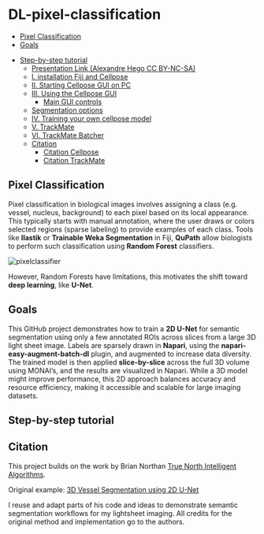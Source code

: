 # DL-pixel-classification


  * [Pixel Classification](#pixel-classification)
  * [Goals](#goals)
- [Step-by-step tutorial](#step-by-step-tutorial)
  * [Presentation Link (Alexandre Hego CC BY-NC-SA)](#presentation-link--alexandre-hego-cc-by-nc-sa-)
  * [I. installation Fiji and Cellpose](#i-installation-fiji-and-cellpose)
  * [II. Starting Cellpose GUI on PC](#ii-starting-cellpose-gui-on-pc)
  * [III. Using the Cellpose GUI](#iii-using-the-cellpose-gui)
     * [Main GUI controls](#main-gui-controls)
  * [Segmentation options](#segmentation-options)
  * [IV. Training your own cellpose model](#iv-training-your-own-cellpose-model)
  * [V. TrackMate](#v-trackmate)
  * [VI. TrackMate Batcher](#vi-trackmate-batcher)
  * [Citation](#citation)
     + [Citation Cellpose](#citation-cellpose)
     + [Citation TrackMate](#citation-trackmate)

Pixel Classification
------
Pixel classification in biological images involves assigning a class (e.g. vessel, nucleus, background) to each pixel based on its local appearance. This typically starts with manual annotation, where the user draws or colors selected regions (sparse labeling) to provide examples of each class. Tools like **Ilastik** or **Trainable Weka Segmentation** in Fiji, **QuPath** allow biologists to perform such classification using **Random Forest** classifiers. 

![pixelclassifier](https://github.com/user-attachments/assets/f5daa20b-5f1e-4b6c-ab6a-cf5548d1fd7a)

However, Random Forests have limitations, this motivates the shift toward **deep learning**, like **U-Net**.

Goals
------
This GitHub project demonstrates how to train a **2D U-Net** for semantic segmentation using only a few annotated ROIs across slices from a large 3D light sheet image. Labels are sparsely drawn in **Napari**, using the **napari-easy-augment-batch-dl** plugin, and augmented to increase data diversity. The trained model is then applied **slice-by-slice** across the full 3D volume using MONAI’s, and the results are visualized in Napari. While a 3D model might improve performance, this 2D approach balances accuracy and resource efficiency, making it accessible and scalable for large imaging datasets.

Step-by-step tutorial
------




Citation
------

This project builds on the work by Brian Northan [True North Intelligent Algorithms](https://github.com/True-North-Intelligent-Algorithms).

Original example: [3D Vessel Segmentation using 2D U-Net](https://github.com/True-North-Intelligent-Algorithms/tnia-python/tree/main/notebooks/imagesc/2025_03_19_vessel_3D_lightsheet)

I reuse and adapt parts of his code and ideas to demonstrate semantic segmentation workflows for my lightsheet imaging.
All credits for the original method and implementation go to the authors.

